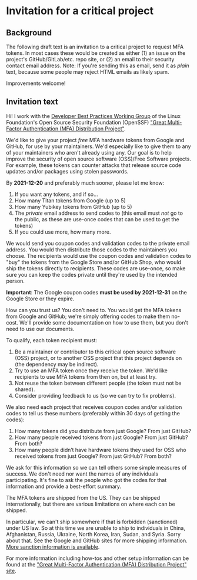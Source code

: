 # Invitation for a critical project

## Background

The following draft text is an invitation to a critical project to request MFA tokens. In most cases these would be created as either (1) an issue on the project's GitHub/GitLab/etc. repo site, or (2) an email to their security contact email address.  Note: If you're sending this as email, send it as *plain* text, because some people may reject HTML emails as likely spam.

Improvements welcome!

## Invitation text

Hi! I work with the [Developer Best Practices Working Group](https://github.com/ossf/wg-best-practices-os-developers) of the Linux Foundation's Open Source Security Foundation (OpenSSF) ["Great Multi-Factor Authentication (MFA) Distribution Project"](https://github.com/ossf/great-mfa-project).

We'd like to give your project *free* MFA hardware tokens from Google and GitHub, for use by your maintainers.  We'd especially like to give them to any of your maintainers who aren't already using any.  Our goal is to help improve the security of open source software (OSS)/Free Software projects.  For example, these tokens can counter attacks that release source code updates and/or packages using stolen passwords.

By **2021-12-20** and preferably much sooner, please let me know:

1. If you want any tokens, and if so...
2. How many Titan tokens from Google (up to 5)
3. How many Yubikey tokens from GitHub (up to 5)
4. The *private* email address to send codes to (this email must *not* go to the public, as these are use-once codes that can be used to get the tokens)
5. If you could use more, how many more.

We would send you coupon codes and validation codes to the private email address.  You would then distribute those codes to the maintainers you choose.  The recipients would use the coupon codes and validation codes to "buy" the tokens from the Google Store and/or GitHub Shop, who would ship the tokens directly to recipients.  These codes are use-once, so make sure you can keep the codes private until they're used by the intended person.

**Important**: The Google coupon codes **must be used by 2021-12-31** on the Google Store or they expire.

How can you trust us? You don't need to. You would get the MFA tokens from Google and GitHub; we're simply offering codes to make them no-cost.  We'll provide some documentation on how to use them, but you don't need to use our documents.

To qualify, each token recipient must:

1. Be a maintainer or contributor to this critical open source software (OSS) project, or to another OSS project that this project depends on (the dependency may be indirect).
2. Try to use an MFA token once they receive the token.  We'd like recipients to use MFA tokens from then on, but at least try.
3. Not reuse the token between different people (the token must not be shared).
4. Consider providing feedback to us (so we can try to fix problems).

We also need each project that receives coupon codes and/or validation codes
to tell us these numbers (preferably within 30 days of getting the codes):

1. How many tokens did you distribute from just Google? From just GitHub?
2. How many people received tokens from just Google? From just GitHub?  From both?
3. How many people didn’t have hardware tokens they used for OSS who received tokens from just Google? From just GitHub? From both?

We ask for this information so we can tell others some simple measures of success. We don't need nor want the names of any individuals participating. It's fine to ask the people who got the codes for that information and provide a best-effort summary.

The MFA tokens are shipped from the US.  They can be shipped internationally, but there are various limitations on where each can be shipped.

In particular, we can't ship somewhere if that is forbidden (sanctioned) under US law.  So at this time we are unable to ship to individuals in China, Afghanistan, Russia, Ukraine, North Korea, Iran, Sudan, and Syria.  Sorry about that.  See the Google and GitHub sites for more shipping information.  [More sanction information is available](https://home.treasury.gov/policy-issues/financial-sanctions/sanctions-programs-and-country-information).

For more information including how-tos and other setup information can be found at the ["Great Multi-Factor Authentication (MFA) Distribution Project" site](https://github.com/ossf/great-mfa-project).
